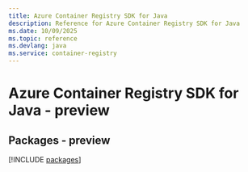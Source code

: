 ```yaml
---
title: Azure Container Registry SDK for Java
description: Reference for Azure Container Registry SDK for Java
ms.date: 10/09/2025
ms.topic: reference
ms.devlang: java
ms.service: container-registry
---
```

# Azure Container Registry SDK for Java - preview
## Packages - preview
[!INCLUDE [packages](container-registry-index.md)]